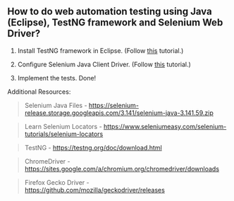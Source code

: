 ## How to do web automation testing using Java (Eclipse), TestNG framework and Selenium Web Driver?

1. Install TestNG framework in Eclipse.
(Follow [this](https://www.ecanarys.com/Blogs/ArticleID/169/How-to-Install-TestNG-framework-Step-by-Step-installation-process) tutorial.)

2. Configure Selenium Java Client Driver.
(Follow [this](https://www.guru99.com/installing-selenium-webdriver.html) tutorial.)

3. Implement the tests. Done!

Additional Resources:

>Selenium Java Files - https://selenium-release.storage.googleapis.com/3.141/selenium-java-3.141.59.zip

>Learn Selenium Locators - https://www.seleniumeasy.com/selenium-tutorials/selenium-locators

>TestNG - https://testng.org/doc/download.html

>ChromeDriver - https://sites.google.com/a/chromium.org/chromedriver/downloads

>Firefox Gecko Driver - https://github.com/mozilla/geckodriver/releases
